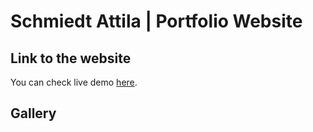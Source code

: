 # Schmiedt Attila | Portfolio Website


## Link to the website
You can check live demo [here](https://schmiedtattiladev.web.app/).


## Gallery
